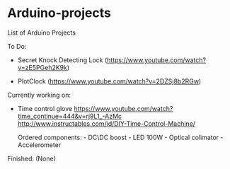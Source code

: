 # Arduino-projects

List of Arduino Projects

To Do:

  - Secret Knock Detecting Lock (https://www.youtube.com/watch?v=zE5PGeh2K9k)
  
  - PlotClock (https://www.youtube.com/watch?v=2DZSj8b2RGw)
  

  
Currently working on:
  
  - Time control glove
      https://www.youtube.com/watch?time_continue=444&v=rj9L1_-AzMc
      http://www.instructables.com/id/DIY-Time-Control-Machine/
      
      Ordered components:
        - DC\DC boost
        - LED 100W
        - Optical colimator
        - Accelerometer

Finished:
 (None)
